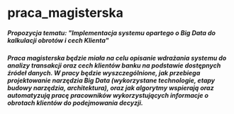 # praca_magisterska

##### Propozycja tematu: "Implementacja systemu opartego o Big Data do kalkulacji obrotów i cech Klienta"


##### Praca magisterska będzie miała na celu opisanie wdrażania systemu do analizy transakcji oraz cech klientów banku na podstawie dostępnych źródeł danych. W pracy będzie wyszczególnione, jak przebiega projektowanie narzędzia Big Data (wykorzystane technologie, etapy budowy narzędzia, architektura), oraz jak algorytmy wspierają oraz automatyzują pracę pracowników wykorzystujących informacje o obrotach klientów do podejmowania decyzji.
##### 

